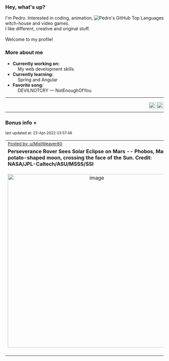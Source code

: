 ### Hey, what's up?
<img align="right" alt="Pedro's GitHub Top Languages" src="https://github-readme-stats.vercel.app/api/top-langs/?username=PedrosUsername&exclude_repo=HW2&layout=compact" />

I'm Pedro. Interested in coding, animation, witch-house and video games.<br>
I like different, creative and original stuff.<br><br>
Welcome to my profile!

### More about me
- **Currently working on:**  
&nbsp;&nbsp;&nbsp;&nbsp;My web development skills
- **Currently learning:**  
&nbsp;&nbsp;&nbsp;&nbsp;Spring and Angular
- **Favorite song:**  
&nbsp;&nbsp;&nbsp;&nbsp;DEVILNOTCRY — NotEnoughOfYou
___
[<img align="right" alt="LinkedIn" width="22px" src="https://cdn.jsdelivr.net/npm/simple-icons@v3/icons/linkedin.svg" />][linkedin]
&nbsp;&nbsp;
[<img align="right" alt="Email" width="22px" src="https://cdn.jsdelivr.net/npm/simple-icons@v3/icons/gmail.svg" />][gmail]
___

### Bonus info +

<p align="left"><sub>last updated at: 23-Apr-2022 03:57:46</sub></p>

|   |
| --- |
| <sub>[Posted by: u/MistWeaver80][source]</sub> |
| **Perseverance Rover Sees Solar Eclipse on Mars -- Phobos, Mars’ potato-shaped moon, crossing the face of the Sun. Credit: NASA/JPL-Caltech/ASU/MSSS/SSI** | 
|<p align="center"> <img alt="image" src="https://i.redd.it/dhv7ze45lqu81.jpg" width="550" /> </p>|
|   |

  



  
  
  
[linkedin]: https://linkedin.com/in/pedro-h-r-gomes-8a487b14a/
[gmail]: mailto:pilique11@gmail.com
[source]: https://www.reddit.com/r/interestingasfuck/comments/u84kx8/perseverance_rover_sees_solar_eclipse_on_mars/
[PushshiftAPI]: https://github.com/pushshift/api